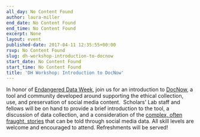 ```yaml
---
all_day: No Content Found
author: laura-miller
end_date: No Content Found
end_time: No Content Found
excerpt: None
layout: event
published-date: 2017-04-11 12:35:55+00:00
rsvp: No Content Found
slug: dh-workshop-introduction-to-docnow
start_date: No Content Found
start_time: No Content Found
title: 'DH Workshop: Introduction to DocNow'
---
```


In honor of [Endangered Data Week](http://endangereddataweek.org/), join us for an introduction to [DocNow,](http://www.docnow.io/) a tool and community developed around supporting the ethical collection, use, and preservation of social media content.  Scholars' Lab staff and fellows will be on hand to provide a brief introduction to the tool, a discussion of data collection, and a consideration of the [complex, often fraught, stories](https://www.historians.org/publications-and-directories/perspectives-on-history/november-2016/doing-right-online-archivists-shape-an-ethics-for-the-digital-age) that can be told through social media data. All skill levels are welcome and encouraged to attend. Refreshments will be served!
